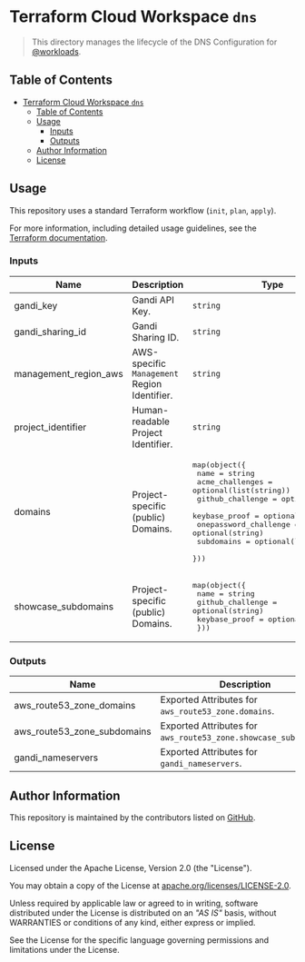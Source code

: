 # Terraform Cloud Workspace `dns`

> This directory manages the lifecycle of the DNS Configuration for [@workloads](https://github.com/workloads).

## Table of Contents

<!-- TOC -->
* [Terraform Cloud Workspace `dns`](#terraform-cloud-workspace-dns)
  * [Table of Contents](#table-of-contents)
  * [Usage](#usage)
    * [Inputs](#inputs)
    * [Outputs](#outputs)
  * [Author Information](#author-information)
  * [License](#license)
<!-- TOC -->

## Usage

This repository uses a standard Terraform workflow (`init`, `plan`, `apply`).

For more information, including detailed usage guidelines, see the [Terraform documentation](https://developer.hashicorp.com/terraform/cli/commands).

<!-- BEGIN_TF_DOCS -->
### Inputs

| Name | Description | Type | Required |
|------|-------------|------|:--------:|
| gandi_key | Gandi API Key. | `string` | yes |
| gandi_sharing_id | Gandi Sharing ID. | `string` | yes |
| management_region_aws | AWS-specific `Management` Region Identifier. | `string` | yes |
| project_identifier | Human-readable Project Identifier. | `string` | yes |
| domains | Project-specific (public) Domains. | <pre>map(object({<br>    name                  = string<br>    acme_challenges       = optional(list(string))<br>    github_challenge      = optional(string)<br>    keybase_proof         = optional(string)<br>    onepassword_challenge = optional(string)<br>    subdomains            = optional(list(string))<br>  }))</pre> | no |
| showcase_subdomains | Project-specific (public) Domains. | <pre>map(object({<br>    name             = string<br>    github_challenge = optional(string)<br>    keybase_proof    = optional(string)<br>  }))</pre> | no |

### Outputs

| Name | Description |
|------|-------------|
| aws_route53_zone_domains | Exported Attributes for `aws_route53_zone.domains`. |
| aws_route53_zone_subdomains | Exported Attributes for `aws_route53_zone.showcase_subdomains`. |
| gandi_nameservers | Exported Attributes for `gandi_nameservers`. |
<!-- END_TF_DOCS -->

## Author Information

This repository is maintained by the contributors listed on [GitHub](https://github.com/workloads/dns/graphs/contributors).

## License

Licensed under the Apache License, Version 2.0 (the "License").

You may obtain a copy of the License at [apache.org/licenses/LICENSE-2.0](http://www.apache.org/licenses/LICENSE-2.0).

Unless required by applicable law or agreed to in writing, software distributed under the License is distributed on an _"AS IS"_ basis, without WARRANTIES or conditions of any kind, either express or implied.

See the License for the specific language governing permissions and limitations under the License.
